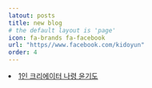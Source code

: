 ```yaml
---
latout: posts
title: new blog
# the default layout is 'page'
icon: fa-brands fa-facebook
url: "https//www.facebook.com/kidoyun"
order: 4
---
```


     
<li><a href="https://syskido.tistory.com">1인 크리에이터 나령 윤기도</a></li>
        
